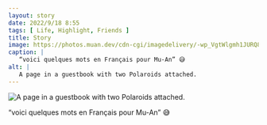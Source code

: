 ```yaml
---
layout: story
date: 2022/9/18 8:55
tags: [ Life, Highlight, Friends ]
title: Story
image: https://photos.muan.dev/cdn-cgi/imagedelivery/-wp_VgtWlgmh1JURQ8t1mg/6c3ecf24-0ce7-4d3e-c2a6-cbc12c931a00/public
caption: |
   “voici quelques mots en Français pour Mu-An” 😅
alt: |
   A page in a guestbook with two Polaroids attached.
---
```


![A page in a guestbook with two Polaroids attached.](https://photos.muan.dev/cdn-cgi/imagedelivery/-wp_VgtWlgmh1JURQ8t1mg/6c3ecf24-0ce7-4d3e-c2a6-cbc12c931a00/public)

“voici quelques mots en Français pour Mu-An” 😅
